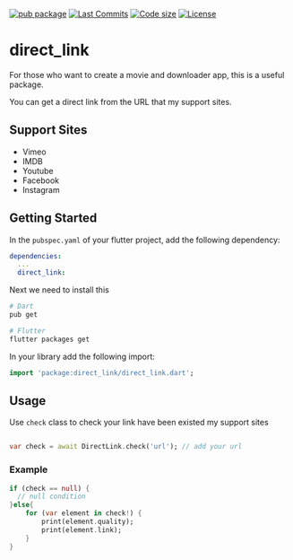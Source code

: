 [![pub package](https://img.shields.io/pub/v/direct_link.svg?logo=dart&logoColor=00b9fc)](https://pub.dev/packages/direct_link)
[![Last Commits](https://img.shields.io/github/last-commit/thitlwincoder/direct_link?logo=git&logoColor=white)](https://github.com/thitlwincoder/direct_link/commits/master)
[![Code size](https://img.shields.io/github/languages/code-size/thitlwincoder/direct_link?logo=github&logoColor=white)](https://github.com/thitlwincoder/direct_link)
[![License](https://img.shields.io/github/license/thitlwincoder/direct_link?logo=open-source-initiative&logoColor=green)](https://github.com/leisim/thitlwincoder/direct_link/master/LICENSE)

# direct_link

For those who want to create a movie and downloader app, this is a useful package.

You can get a direct link from the URL that my support sites.

## Support Sites

- Vimeo
- IMDB
- Youtube
- Facebook
- Instagram

## Getting Started

In the `pubspec.yaml` of your flutter project, add the following dependency:

```yaml
dependencies:
  ...
  direct_link:
```

Next we need to install this

```sh
# Dart
pub get

# Flutter
flutter packages get
```

In your library add the following import:

```dart
import 'package:direct_link/direct_link.dart';
```

## Usage

Use `check` class to check your link have been existed my support sites

```dart

var check = await DirectLink.check('url'); // add your url
```

### Example

```dart
if (check == null) {
  // null condition
}else{
    for (var element in check!) {
        print(element.quality);
        print(element.link);
    }
}

```